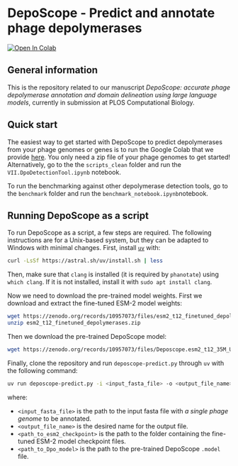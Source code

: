 # DepoScope - Predict and annotate phage depolymerases

[![Open In Colab](https://colab.research.google.com/assets/colab-badge.svg)](https://colab.research.google.com/drive/1A2XJ_oUtlmIfU3XXmev5dzJUNxqR6VV9?usp=sharing)

## General information

This is the repository related to our manuscript *DepoScope: accurate phage depolymerase annotation and domain delineation using large language models*, currently in submission at PLOS Computational Biology.

## Quick start

The easiest way to get started with DepoScope to predict depolymerases from your phage genomes or genes is to run the Google Colab that we provide [here](https://colab.research.google.com/drive/1A2XJ_oUtlmIfU3XXmev5dzJUNxqR6VV9?usp=sharing). You only need a zip file of your phage genomes to get started! Alternatively, go to the the `scripts_clean` folder and run the `VII.DpoDetectionTool.ipynb` notebook.

To run the benchmarking against other depolymerase detection tools, go to the `benchmark` folder and run the `benchmark_notebook.ipynb`notebook.

## Running DepoScope as a script

To run DepoScope as a script, a few steps are required. 
The following instructions are for a Unix-based system, but they can be adapted to Windows with minimal changes. 
First, install [`uv`](https://docs.astral.sh/uv/) with:
```bash
curl -LsSf https://astral.sh/uv/install.sh | less
```
Then, make sure that `clang` is installed (it is required by `phanotate`) using `which clang`. If it is not installed, install it with `sudo apt install clang`.

Now we need to download the pre-trained model weights. First we download and extract the fine-tuned ESM-2 model weights:
```bash
wget https://zenodo.org/records/10957073/files/esm2_t12_finetuned_depolymerases.zip
unzip esm2_t12_finetuned_depolymerases.zip
```
Then we download the pre-trained DepoScope model:
```bash
wget https://zenodo.org/records/10957073/files/Deposcope.esm2_t12_35M_UR50D.2203.full.model
```

Finally, clone the repository and run `deposcope-predict.py` through `uv` with the following command:
```bash
uv run deposcope-predict.py -i <input_fasta_file> -o <output_file_name> --esm2 <path_to_esm2_checkpoint> --Dpo <path_to_Dpo_model>
```
where:
- `<input_fasta_file>` is the path to the input fasta file with *a single phage genome* to be annotated.
- `<output_file_name>` is the desired name for the output file.
- `<path_to_esm2_checkpoint>` is the path to the folder containing the fine-tuned ESM-2 model checkpoint files.
- `<path_to_Dpo_model>` is the path to the pre-trained DepoScope `.model` file.
